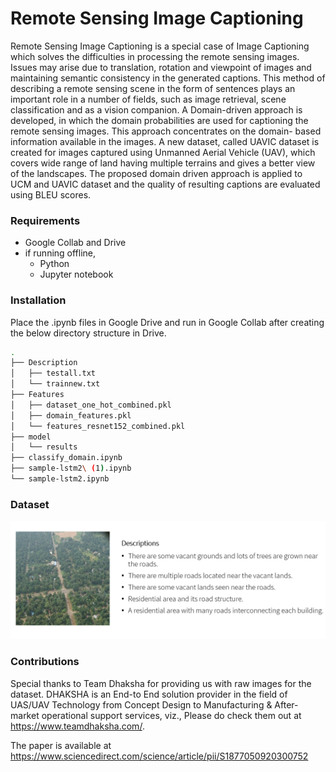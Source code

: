 # Remote Sensing Image Captioning

Remote Sensing Image Captioning is a special case of Image Captioning which solves the difficulties in processing the remote sensing images. Issues may arise due to translation, rotation and viewpoint of images and maintaining semantic consistency in the generated captions. This method of describing a remote sensing scene in the form of sentences plays an important role in a number of fields, such as image retrieval, scene classification and as a vision companion. A Domain-driven approach is developed, in which the domain probabilities are used for captioning the remote sensing images. This approach concentrates on the domain- based information available in the images. A new dataset, called UAVIC dataset is created for images captured using Unmanned Aerial Vehicle (UAV), which covers wide range of land having multiple terrains and gives a better view of the landscapes. The proposed domain driven approach is applied to UCM and UAVIC dataset and the quality of resulting captions are evaluated using BLEU scores. 

### Requirements
- Google Collab and Drive 
- if running offline, 
  - Python 
  - Jupyter notebook

### Installation

Place the .ipynb files in Google Drive and run in Google Collab after creating the below directory structure in Drive.

```bash
.
├── Description
│   ├── testall.txt
│   └── trainnew.txt
├── Features
│   ├── dataset_one_hot_combined.pkl
│   ├── domain_features.pkl
│   └── features_resnet152_combined.pkl
├── model
│   └── results
├── classify_domain.ipynb
├── sample-lstm2\ (1).ipynb
└── sample-lstm2.ipynb
```

### Dataset
![Dataset](Dataset1.PNG)

### Contributions

Special thanks to Team Dhaksha for providing us with raw images for the dataset. DHAKSHA is an End-to End solution provider in the field of UAS/UAV Technology from Concept Design to Manufacturing & After-market operational support services, viz.,
Please do check them out at https://www.teamdhaksha.com/.


The paper is available at https://www.sciencedirect.com/science/article/pii/S1877050920300752



